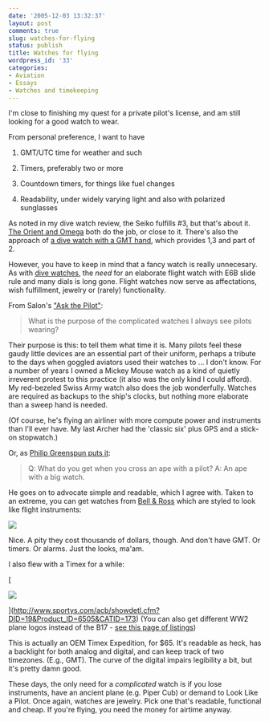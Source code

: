 ```yaml
---
date: '2005-12-03 13:32:37'
layout: post
comments: true
slug: watches-for-flying
status: publish
title: Watches for flying
wordpress_id: '33'
categories:
- Aviation
- Essays
- Watches and timekeeping
---
```


I'm close to finishing my quest for a private pilot's license, and am still looking for a good watch to wear.

From personal preference, I want to have



	
  1. GMT/UTC time for weather and such

	
  2. Timers, preferably two or more

	
  3. Countdown timers, for things like fuel changes

	
  4. Readability, under widely varying light and also with polarized sunglasses


As noted in my dive watch review, the Seiko fulfills #3, but that's about it. [The Orient and Omega](http://www.phfactor.net/wp/?p=32) both do the job, or close to it. There's also the approach of [a dive watch with a GMT hand](http://www.phfactor.net/wp/?p=8), which provides 1,3 and part of 2.

However, you have to keep in mind that a fancy watch is really unnecesary. As with [dive watches](http://www.phfactor.net/wp/?p=7), the _need_ for an elaborate flight watch with E6B slide rule and many dials is long gone. Flight watches now serve as affectations, wish fulfillment, jewelry or (rarely) functionality.

From Salon's ["Ask the Pilot"](http://archive.salon.com/tech/col/smith/2002/10/11/askthepilot14/index1.html):


> What is the purpose of the complicated watches I always see pilots wearing?

Their purpose is this: to tell them what time it is. Many pilots feel these gaudy little devices are an essential part of their uniform, perhaps a tribute to the days when goggled aviators used their watches to … I don't know. For a number of years I owned a Mickey Mouse watch as a kind of quietly irreverent protest to this practice (it also was the only kind I could afford). My red-bezeled Swiss Army watch also does the job wonderfully. Watches are required as backups to the ship's clocks, but nothing more elaborate than a sweep hand is needed.


(Of course, he's flying an airliner with more compute power and instruments than I'll ever have. My last Archer had the 'classic six' plus GPS and a stick-on stopwatch.)

Or, as [Philip Greenspun puts it](http://philip.greenspun.com/flying/shopping):


> Q: What do you get when you cross an ape with a pilot?
A: An ape with a big watch.


He goes on to advocate simple and readable, which I agree with. Taken to an extreme, you can get watches from [Bell & Ross](http://www.bellross.com/bellross.php) which are styled to look like flight instruments:


![](http://www.phfactor.net/pics/watches/bell-ross.jpg)


Nice. A pity they cost thousands of dollars, though. And don't have GMT. Or timers. Or alarms. Just the looks, ma'am.

I also flew with a Timex for a while:

[


![](http://www.phfactor.net/pics/watches/b17.jpg)



](http://www.sportys.com/acb/showdetl.cfm?DID=19&Product_ID=6505&CATID=173)
(You can also get different WW2 plane logos instead of the B17 - [see this page of listings](http://www.sportys.com/acb/showprod.cfm?&DID=19&CATID=173&ObjectGroup_ID=1253))

This is actually an OEM Timex Expedition, for $65. It's readable as heck, has a backlight for both analog and digital, and can keep track of two timezones. (E.g., GMT). The curve of the digital impairs legibility a bit, but it's pretty damn good.

These days, the only need for a _complicated_ watch is if you lose instruments, have an ancient plane (e.g. Piper Cub) or demand to Look Like a Pilot. Once again, watches are jewelry. Pick one that's readable, functional and cheap. If you're flying, you need the money for airtime anyway.
